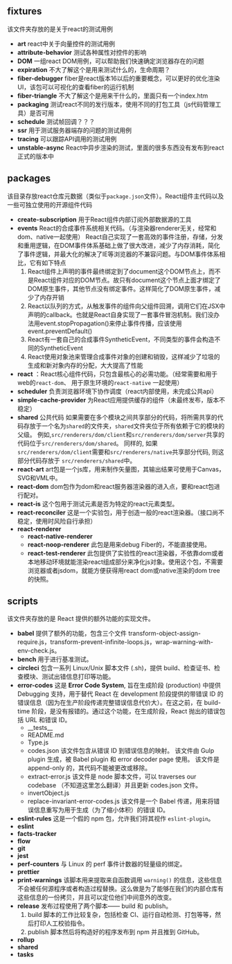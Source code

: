## fixtures
该文件夹存放的是关于react的测试用例
- **art** react中关于向量控件的测试用例
- **attribute-behavior** 测试各种属性对控件的影响
- **DOM** 一组react DOM用例，可以帮助我们快速确定浏览器存在的问题
- **expiration** 不大了解这个是用来测试什么的，生命周期？
- **fiber-debugger** fiber是react版本16以后的重要概念，可以更好的优化渲染UI，该包可以可视化的查看fiber的运行机制
- **fiber-triangle** 不大了解这个是用来干什么的，里面只有一个index.htm
- **packaging** 测试react不同的发行版本，使用不同的打包工具（js代码管理工具）是否可用
- **schedule** 测试帧回调？？？
- **ssr** 用于测试服务器端存的问题的测试用例
- **tracing** 可以跟踪API调用的测试用例
- **unstable-async** React中异步渲染的测试，里面的很多东西没有发布到react正式的版本中

## packages
该目录存放react仓库元数据（类似于`package.json`文件）。React组件主代码以及一些可独立使用的开源组件代码
- **create-subscription** 用于React组件内部订阅外部数据源的工具
- **events** React的合成事件系统相关代码。（与渲染器renderer无关，经常和dom、native一起使用）
  React自己实现了一套高效的事件注册，存储，分发和重用逻辑，在DOM事件体系基础上做了很大改进，减少了内存消耗，简化了事件逻辑，并最大化的解决了IE等浏览器的不兼容问题。与DOM事件体系相比，它有如下特点
  1. React组件上声明的事件最终绑定到了document这个DOM节点上，而不是React组件对应的DOM节点。故只有document这个节点上面才绑定了DOM原生事件，其他节点没有绑定事件。这样简化了DOM原生事件，减少了内存开销
  2. React以队列的方式，从触发事件的组件向父组件回溯，调用它们在JSX中声明的callback。也就是React自身实现了一套事件冒泡机制。我们没办法用event.stopPropagation()来停止事件传播，应该使用event.preventDefault()
  3. React有一套自己的合成事件SyntheticEvent，不同类型的事件会构造不同的SyntheticEvent
  4. React使用对象池来管理合成事件对象的创建和销毁，这样减少了垃圾的生成和新对象内存的分配，大大提高了性能
- **react** ：React核心组件代码，只包含最核心的必需功能。（经常需要和用于web的``react-dom``、 用于原生环境的`react-native` 一起使用）
- **scheduler** 负责浏览器环境下协作调度（react内部使用，未完成公共api）
- **simple-cache-provider** 为React应用提供缓存的组件（未最终发布，版本不稳定）
- **shared** 公共代码
  如果需要在多个模块之间共享部分的代码，将所需共享的代码存放于一个名为`shared`的文件夹，`shared`文件夹位于所有依赖于它的模块的父级。
  例如,`src/renderers/dom/client`和`src/renderers/dom/server`共享的代码位于`src/renderers/dom/shared`。
  同样的, 如果`src/renderers/dom/client`需要和`src/renderers/native`共享部分代码, 则这部分代码存放于 `src/renderers/shared`中。
- **react-art** art包是一个js库，用来制作矢量图，其输出结果可使用于Canvas，SVG和VML中。
- **react-dom** dom包作为dom和react服务器渲染器的进入点，要和react包进行配对。
- **react-is**  这个包用于测试元素是否为特定的react元素类型。
- **react-reconciler** 这是一个实验包，用于创造一般的react渲染器。（接口尚不稳定，使用时风险自行承担）
- **react-renderer** 
  - **react-native-renderer**
  - **react-noop-renderer**  此包是用来debug Fiber的，不能直接使用。
  - **react-test-renderer**  此包提供了实验性的react渲染器，不依靠dom或者本地移动环境就能渲染react组成部分来净化js对象。使用这个包，不需要浏览器或者jsdom，就能方便获得用react dom或native渲染的dom tree的快照。

## scripts
该文件夹存放的是 React 提供的额外功能的实现文件。
- **babel**
  提供了额外的功能，包含三个文件 transform-object-assign-require.js，transform-prevent-infinite-loops.js，wrap-warning-with-env-check.js。
- **bench**
  用于进行基准测试。
- **circleci**
  包含一系列 Linux/Unix 脚本文件 (.sh)，提供 build、检查证书、检查模块、测试出错信息打印等功能。
- **error-codes**
  这是 **Error Code System**, 旨在生成阶段 (production) 中提供 Debugging 支持，用于替代 React 在 development 阶段提供的带错误 ID 的错误信息（因为在生产阶段传递完整错误信息代价大）。在这之前，在 build-time 阶段，是没有报错的。通过这个功能，在生成阶段，React 抛出的错误包括 URL 和错误 ID。
  - \_\_tests__
  - README.md
  - Type.js
  - codes.json
    该文件包含从错误 ID 到错误信息的映射。
    该文件由 Gulp plugin 生成，被 Babel plugin 和 error decoder page 使用。
    该文件是 append-only 的，其代码不能被更改或移除。
  - extract-error.js
    该文件是 node 脚本文件，可以 traverses our codebase （不知道这里怎么翻译）并且更新 codes.json 文件。
  - invertObject.js
  - replace-invariant-error-codes.js
    该文件是一个 Babel 传递，用来将错误信息重写为用于生成（为了缩小体积）的错误 ID。
- **eslint-rules**
  这是一个假的 npm 包，允许我们将其视作 `eslint-plugin`。
- **eslint**
- **facts-tracker**
- **flow**
- **git**
- **jest**
- **perf-counters**
  与 Linux 的 perf 事件计数器的轻量级的绑定。
- **prettier**
- **print-warnings**
  该脚本用来提取来自函数调用 `warning()` 的信息，这些信息不会被任何源程序或者构造过程替换。这么做是为了能够在我们的内部仓库有这些信息的一份拷贝，并且可以定位他们中间意外的改变。
- **release**
  发布过程使用了两个脚本—— build 和  publish。
  1. build 脚本的工作比较复杂，包括检查 CI、运行自动检测、打包等等，然后打印人工校验指令。
  2. publish 脚本然后将构造好的程序发布到 npm 并且推到 GitHub。
- **rollup**
- **shared**
- **tasks**